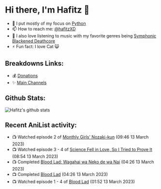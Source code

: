 # Hi there, I'm Hafitz 👋
- 🐍 I put mostly of my focus on [Python](https://python.org)
- 📫 How to reach me: [@hafitzXD](https://t.me/hafitzXD)
- 🎵 I also love listening to music with my favorite genres being [Symphonic Blackened Deathcore](https://youtu.be/qyYmS_iBcy4)
- ⚡ Fun fact: I love Cat 😺

## Breakdowns Links:
- 💰 [Donations](https://t.me/TheBreakdowns/2)
- ✨ [Main Channels](https://t.me/TheBreakdowns)

## Github Stats:
![Hafitz's github stats](https://github-readme-stats.vercel.app/api?username=breakdowns&show_icons=true&count_private=true&bg_color=00000000&text_color=777)

## Recent AniList activity:
<!-- ANILIST_ACTIVITY:start -->

-   📺 Watched episode 2 of [Monthly Girls' Nozaki-kun](https://anilist.co/anime/20668) (09:46 13 March 2023)
-   📺 Watched episode 3 - 4 of [Science Fell in Love, So I Tried to Prove It](https://anilist.co/anime/107067) (08:54 13 March 2023)
-   📺 Completed [Blood Lad: Wagahai wa Neko de wa Nai](https://anilist.co/anime/18441) (04:26 13 March 2023)
-   📺 Completed [Blood Lad](https://anilist.co/anime/11633) (04:26 13 March 2023)
-   📺 Watched episode 1 - 4 of [Blood Lad](https://anilist.co/anime/11633) (01:52 13 March 2023)

<!-- ANILIST_ACTIVITY:end -->
